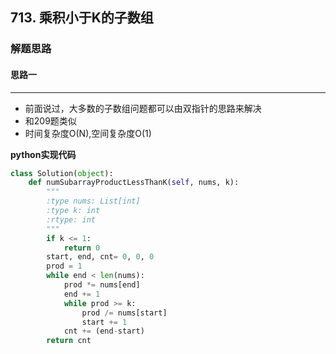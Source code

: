 ## 713. 乘积小于K的子数组
### 解题思路
#### 思路一
****
- 前面说过，大多数的子数组问题都可以由双指针的思路来解决
- 和209题类似
- 时间复杂度O(N),空间复杂度O(1)

**python实现代码**
```python
class Solution(object):
    def numSubarrayProductLessThanK(self, nums, k):
        """
        :type nums: List[int]
        :type k: int
        :rtype: int
        """
        if k <= 1:
            return 0
        start, end, cnt= 0, 0, 0
        prod = 1
        while end < len(nums):
            prod *= nums[end]
            end += 1
            while prod >= k:
                prod /= nums[start]
                start += 1
            cnt += (end-start)
        return cnt
```

